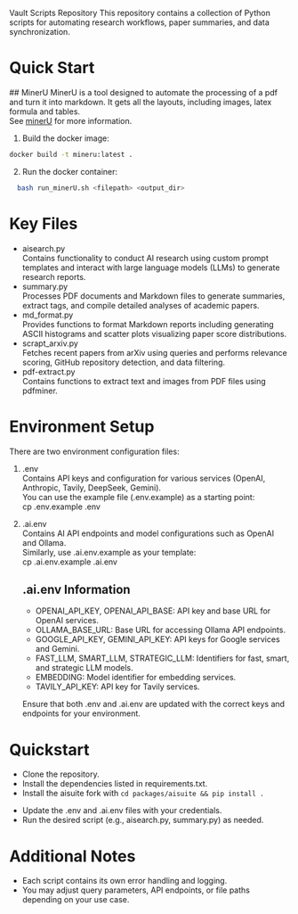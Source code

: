Vault Scripts Repository
This repository contains a collection of Python scripts for automating research workflows, paper summaries, and data synchronization.


# Quick Start
## MinerU 
MinerU is a tool designed to automate the processing of a pdf and turn it into markdown. It gets all the layouts, including images, latex formula and tables.  
 See [minerU](https://github.com/opendatalab/MinerU) for more information.
1. Build the docker image:
```bash
docker build -t mineru:latest .
```
2. Run the docker container:
```bash
  bash run_minerU.sh <filepath> <output_dir>
```



# Key Files

- aisearch.py  
  Contains functionality to conduct AI research using custom prompt templates and interact with large language models (LLMs) to generate research reports.
- summary.py  
  Processes PDF documents and Markdown files to generate summaries, extract tags, and compile detailed analyses of academic papers.
- md_format.py  
  Provides functions to format Markdown reports including generating ASCII histograms and scatter plots visualizing paper score distributions.
- scrapt_arxiv.py  
  Fetches recent papers from arXiv using queries and performs relevance scoring, GitHub repository detection, and data filtering.
- pdf-extract.py  
  Contains functions to extract text and images from PDF files using pdfminer.

# Environment Setup

There are two environment configuration files:

1. .env  
   Contains API keys and configuration for various services (OpenAI, Anthropic, Tavily, DeepSeek, Gemini).  
   You can use the example file (.env.example) as a starting point:  
   cp .env.example .env  
2. .ai.env  
   Contains AI API endpoints and model configurations such as OpenAI and Ollama.  
   Similarly, use .ai.env.example as your template:  
   cp .ai.env.example .ai.env  

   ## .ai.env Information
   - OPENAI_API_KEY, OPENAI_API_BASE: API key and base URL for OpenAI services.
   - OLLAMA_BASE_URL: Base URL for accessing Ollama API endpoints.
   - GOOGLE_API_KEY, GEMINI_API_KEY: API keys for Google services and Gemini.
   - FAST_LLM, SMART_LLM, STRATEGIC_LLM: Identifiers for fast, smart, and strategic LLM models.
   - EMBEDDING: Model identifier for embedding services.
   - TAVILY_API_KEY: API key for Tavily services.

   Ensure that both .env and .ai.env are updated with the correct keys and endpoints for your environment.

# Quickstart

- Clone the repository.
- Install the dependencies listed in requirements.txt.
- Install the aisuite fork with ```cd packages/aisuite && pip install .```
<!-- - Install Ollama for Local LLM. -->
- Update the .env and .ai.env files with your credentials.
- Run the desired script (e.g., aisearch.py, summary.py) as needed.


# Additional Notes

- Each script contains its own error handling and logging.
- You may adjust query parameters, API endpoints, or file paths depending on your use case.